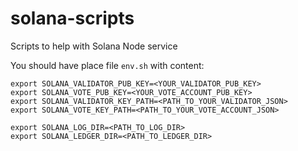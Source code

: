 # solana-scripts
Scripts to help with Solana Node service

You should have place file `env.sh` with content:
```
export SOLANA_VALIDATOR_PUB_KEY=<YOUR_VALIDATOR_PUB_KEY>
export SOLANA_VOTE_PUB_KEY=<YOUR_VOTE_ACCOUNT_PUB_KEY>
export SOLANA_VALIDATOR_KEY_PATH=<PATH_TO_YOUR_VALIDATOR_JSON>
export SOLANA_VOTE_KEY_PATH=<PATH_TO_YOUR_VOTE_ACCOUNT_JSON>

export SOLANA_LOG_DIR=<PATH_TO_LOG_DIR>
export SOLANA_LEDGER_DIR=<PATH_TO_LEDGER_DIR>
```
